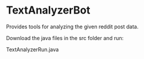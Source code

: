 # TextAnalyzerBot

Provides tools for analyzing the given reddit post data.

Download the java files in the src folder and run:

TextAnalyzerRun.java